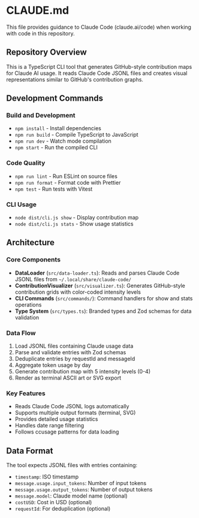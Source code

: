 # CLAUDE.md

This file provides guidance to Claude Code (claude.ai/code) when working with code in this repository.

## Repository Overview

This is a TypeScript CLI tool that generates GitHub-style contribution maps for Claude AI usage. It reads Claude Code JSONL files and creates visual representations similar to GitHub's contribution graphs.

## Development Commands

### Build and Development
- `npm install` - Install dependencies
- `npm run build` - Compile TypeScript to JavaScript
- `npm run dev` - Watch mode compilation
- `npm start` - Run the compiled CLI

### Code Quality
- `npm run lint` - Run ESLint on source files
- `npm run format` - Format code with Prettier
- `npm test` - Run tests with Vitest

### CLI Usage
- `node dist/cli.js show` - Display contribution map
- `node dist/cli.js stats` - Show usage statistics

## Architecture

### Core Components
- **DataLoader** (`src/data-loader.ts`): Reads and parses Claude Code JSONL files from `~/.local/share/claude-code/`
- **ContributionVisualizer** (`src/visualizer.ts`): Generates GitHub-style contribution grids with color-coded intensity levels
- **CLI Commands** (`src/commands/`): Command handlers for show and stats operations
- **Type System** (`src/types.ts`): Branded types and Zod schemas for data validation

### Data Flow
1. Load JSONL files containing Claude usage data
2. Parse and validate entries with Zod schemas
3. Deduplicate entries by requestId and messageId
4. Aggregate token usage by day
5. Generate contribution map with 5 intensity levels (0-4)
6. Render as terminal ASCII art or SVG export

### Key Features
- Reads Claude Code JSONL logs automatically
- Supports multiple output formats (terminal, SVG)
- Provides detailed usage statistics
- Handles date range filtering
- Follows ccusage patterns for data loading

## Data Format

The tool expects JSONL files with entries containing:
- `timestamp`: ISO timestamp
- `message.usage.input_tokens`: Number of input tokens
- `message.usage.output_tokens`: Number of output tokens
- `message.model`: Claude model name (optional)
- `costUSD`: Cost in USD (optional)
- `requestId`: For deduplication (optional)